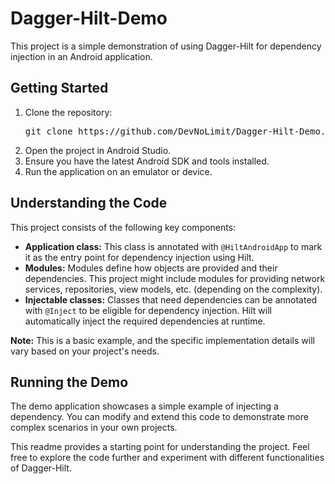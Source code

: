 <h1>Dagger-Hilt-Demo</h1>

<p>This project is a simple demonstration of using Dagger-Hilt for dependency injection in an Android application.</p>

<h2>Getting Started</h2>

  <ol>
      <li>Clone the repository:</li>
      <pre>git clone https://github.com/DevNoLimit/Dagger-Hilt-Demo.git</pre>
      <li>Open the project in Android Studio.</li>
      <li>Ensure you have the latest Android SDK and tools installed.</li>
      <li>Run the application on an emulator or device.</li>
  </ol>

<h2>Understanding the Code</h2>

<p>This project consists of the following key components:</p>

<ul>
        <li><strong>Application class:</strong> This class is annotated with <code>@HiltAndroidApp</code> to mark it as the entry point for dependency injection using Hilt.</li>
        <li><strong>Modules:</strong> Modules define how objects are provided and their dependencies. This project might include modules for providing network services, repositories, view models, etc. (depending on the complexity).</li>
        <li><strong>Injectable classes:</strong> Classes that need dependencies can be annotated with <code>@Inject</code> to be eligible for dependency injection. Hilt will automatically inject the required dependencies at runtime.</li>
    </ul>

 <p><strong>Note:</strong> This is a basic example, and the specific implementation details will vary based on your project's needs.</p>

  <h2>Running the Demo</h2>

  <p>The demo application showcases a simple example of injecting a dependency. You can modify and extend this code to demonstrate more complex scenarios in your own projects.</p>
    
    
<p>This readme provides a starting point for understanding the project. Feel free to explore the code further and experiment with different functionalities of Dagger-Hilt.</p>
